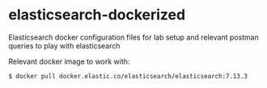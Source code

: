 # elasticsearch-dockerized
Elasticsearch docker configuration files for lab setup and relevant postman queries to play with elasticsearch

Relevant docker image to work with: 
```sh
$ docker pull docker.elastic.co/elasticsearch/elasticsearch:7.13.3
```
